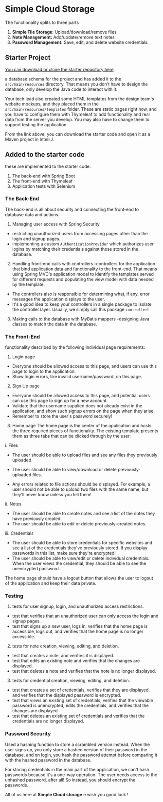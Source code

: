 # Simple Cloud Storage
The functionality splits to three parts
1. **Simple File Storage:** Upload/download/remove files
2. **Note Management:** Add/update/remove text notes
3. **Password Management:** Save, edit, and delete website credentials.  


## Starter Project
 [You can download or clone the starter repository here](https://github.com/udacity/nd035-c1-spring-boot-basics-project-starter/tree/master/starter/cloudstorage).

a database schema for the project and has added it to the `src/main/resources` directory. That means you don't have to design the database, only develop the Java code to interact with it. 

Your tech lead also created some HTML templates from the design team's website mockups, and they placed them in the `src/main/resources/templates` folder. These are static pages right now, and you have to configure them with Thymeleaf to add functionality and real data from the server you develop. You may also have to change them to support testing the application.

From the link above, you can download the starter code and open it as a Maven project in IntelliJ.

## Added to the starter code
these are implemented to the starter code:

1. The back-end with Spring Boot
2. The front-end with Thymeleaf
3. Application tests with Selenium

### The Back-End
The back-end is all about security and connecting the front-end to database data and actions. 

1. Managing user access with Spring Security
 -  restricting unauthorized users from accessing pages other than the login and signup pages. .
 - implementing a custom `AuthenticationProvider` which authorizes user logins by matching their credentials against those stored in the database.  


2. Handling front-end calls with controllers
 -controllers for the application that bind application data and functionality to the front-end. That means using Spring MVC's application model to identify the templates served for different requests and populating the view model with data needed by the template. 
 - The controllers also is responsible for determining what, if any, error messages the application displays to the user. 
 - It's a good idea to keep your controllers in a single package to isolate the controller layer. Usually, we simply call this package `controller`!


3. Making calls to the database with MyBatis mappers
 -designing Java classes to match the data in the database. 
 
### The Front-End
functionality described by the following individual page requirements:

1. Login page
 - Everyone should be allowed access to this page, and users can use this page to login to the application. 
 - Show login errors, like invalid username/password, on this page. 


2. Sign Up page
 - Everyone should be allowed access to this page, and potential users can use this page to sign up for a new account. 
 - Validate that the username supplied does not already exist in the application, and show such signup errors on the page when they arise.
 - Remember to store the user's password securely!


3. Home page
The home page is the center of the application and hosts the three required pieces of functionality. The existing template presents them as three tabs that can be clicked through by the user:


 i. Files
  - The user should be able to upload files and see any files they previously uploaded. 

  - The user should be able to view/download or delete previously-uploaded files.
  - Any errors related to file actions should be displayed. For example, a user should not be able to upload two files with the same name, but they'll never know unless you tell them!


 ii. Notes
  - The user should be able to create notes and see a list of the notes they have previously created.
  - The user should be able to edit or delete previously-created notes.

 iii. Credentials
 - The user should be able to store credentials for specific websites and see a list of the credentials they've previously stored. If you display passwords in this list, make sure they're encrypted!
 - The user should be able to view/edit or delete individual credentials. When the user views the credential, they should be able to see the unencrypted password.

The home page should have a logout button that allows the user to logout of the application and keep their data private.

### Testing

1. tests for user signup, login, and unauthorized access restrictions.
 - test that verifies that an unauthorized user can only access the login and signup pages.
 - test that signs up a new user, logs in, verifies that the home page is accessible, logs out, and verifies that the home page is no longer accessible. 


2. tests for note creation, viewing, editing, and deletion.
 - test that creates a note, and verifies it is displayed.
 - test that edits an existing note and verifies that the changes are displayed.
 - test that deletes a note and verifies that the note is no longer displayed.


3. tests for credential creation, viewing, editing, and deletion.
 - test that creates a set of credentials, verifies that they are displayed, and verifies that the displayed password is encrypted.
 - test that views an existing set of credentials, verifies that the viewable password is unencrypted, edits the credentials, and verifies that the changes are displayed.
 - test that deletes an existing set of credentials and verifies that the credentials are no longer displayed.


### Password Security
Used a hashing function to store a scrambled version instead.  When the user signs up, you only store a hashed version of their password in the database, and on login, you hash the password attempt before comparing it with the hashed password in the database. 


For storing credentials in the main part of the application, we can't hash passwords because it's a one-way operation. The user needs access to the unhashed password, after all! So instead, you should encrypt the passwords.




All of us here at **Simple Cloud storage** e wish you good luck !
